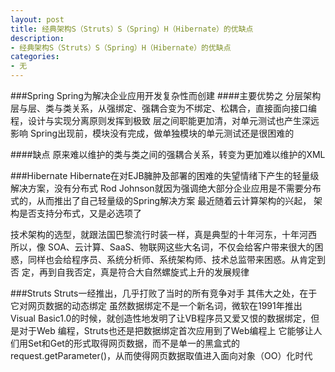 ```yaml
---
layout: post
title: 经典架构S（Struts）S（Spring）H（Hibernate）的优缺点
description:
- 经典架构S（Struts）S（Spring）H（Hibernate）的优缺点
categories:
- 无
---
```

###Spring
Spring为解决企业应用开发复杂性而创建
####主要优势之 分层架构
   层与层、类与类关系，从强绑定、强耦合变为不绑定、松耦合，直接面向接口编程，设计与实现分离原则发挥到极致
   层之间职能更加清，对单元测试也产生深远影响
   Spring出现前，模块没有完成，做单独模块的单元测试还是很困难的

####缺点
   原来难以维护的类与类之间的强耦合关系，转变为更加难以维护的XML
    
###Hibernate
   Hibernate在对EJB臃肿及部署的困难的失望情绪下产生的轻量级解决方案，没有分布式
   Rod Johnson就因为强调绝大部分企业应用是不需要分布式的，从而推出了自己轻量级的Spring解决方案
   最近随着云计算架构的兴起， 架构是否支持分布式，又是必选项了
   
   技术架构的选型，就跟法国巴黎流行时装一样，真是典型的十年河东，十年河西
   所以，像 SOA、云计算、SaaS、物联网这些大名词，不仅会给客户带来很大的困惑，同样也会给程序员、系统分析师、系统架构师、技术总监带来困惑。从肯定到否 定，再到自我否定，真是符合大自然螺旋式上升的发展规律

###Struts
   Struts一经推出，几乎打败了当时的所有竞争对手
   其伟大之处，在于它对网页数据的动态绑定
   虽然数据绑定不是一个新名词，微软在1991年推出Visual Basic1.0的时候，就创造性地发明了让VB程序员又爱又恨的数据绑定，但是对于Web 编程，Struts也还是把数据绑定首次应用到了Web编程上
   它能够让人们用Set和Get的形式取得网页数据，而不是单一的黑盒式的 request.getParameter()，从而使得网页数据取值进入面向对象（OO）化时代


